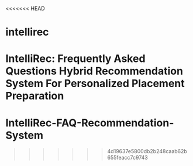 <<<<<<< HEAD
# intellirec
IntelliRec: Frequently Asked Questions Hybrid Recommendation System For Personalized Placement Preparation 
=======
# IntelliRec-FAQ-Recommendation-System
>>>>>>> 4d19637e5800db2b248caab62b655feacc7c9743

